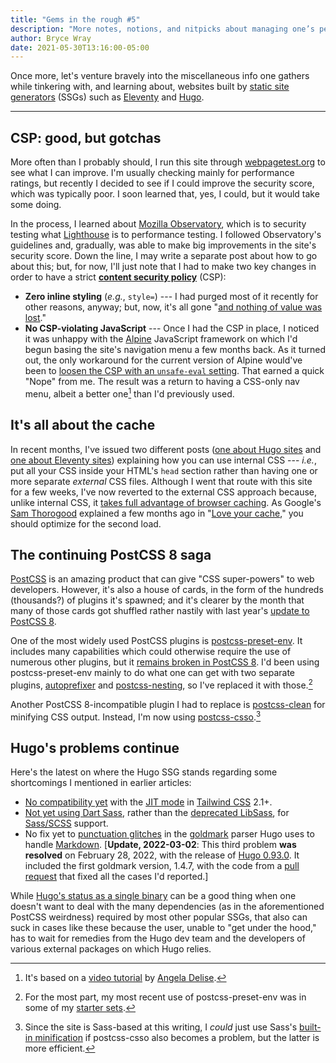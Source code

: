 ```yaml
---
title: "Gems in the rough #5"
description: "More notes, notions, and nitpicks about managing one’s personal website."
author: Bryce Wray
date: 2021-05-30T13:16:00-05:00
---
```


Once more, let's venture bravely into the miscellaneous info one gathers while tinkering with, and learning about, websites built by [static site generators](https://jamstack.org/generators) (SSGs) such as [Eleventy](https://11ty.dev) and [Hugo](https://gohugo.io).

---

## CSP: good, but gotchas

More often than I probably should, I run this site through [webpagetest.org](https://webpagetest.org) to see what I can improve. I'm usually checking mainly for performance ratings, but recently I decided to see if I could improve the security score, which was typically poor. I soon learned that, yes, I could, but it would take some doing.

In the process, I learned about [Mozilla Observatory](https://observatory.mozilla.org), which is to security testing what [Lighthouse](https://developers.google.com/web/tools/lighthouse) is to performance testing. I followed Observatory's guidelines and, gradually, was able to make big improvements in the site's security score. Down the line, I may write a separate post about how to go about this; but, for now, I'll just note that I had to make two key changes in order to have a strict [**content security policy**](https://developer.mozilla.org/en-US/docs/Web/HTTP/CSP) (CSP):

- **Zero inline styling** (*e.g.*, `style=`) --- I had purged most of it recently for other reasons, anyway; but, now, it's all gone "[and nothing of value was lost](https://english.stackexchange.com/questions/5679/what-is-the-origin-of-the-phrase-and-nothing-of-value-was-lost)."
- **No CSP-violating JavaScript** --- Once I had the CSP in place, I noticed it was unhappy with the [Alpine](https://github.com/alpinejs/alpine) JavaScript framework on which I'd begun basing the site's navigation menu a few months back. As it turned out, the only workaround for the current version of Alpine would've been to [loosen the CSP with an `unsafe-eval` setting](https://github.com/alpinejs/alpine/issues/237). That earned a quick "Nope" from me. The result was a return to having a CSS-only nav menu, albeit a better one[^newMenu] than I'd previously used.

[^newMenu]:  It's based on a [video tutorial](https://www.youtube.com/watch?v=SIzi9z8mrTk) by [Angela Delise](https://www.angeladelise.com/).

## It's all about the cache

In recent months, I've issued two different posts ([one about Hugo sites](/posts/2021/02/tailwind-head-hugo-pipes/) and [one about Eleventy sites](/posts/2021/03/tailwind-head-eleventy/)) explaining how you can use internal CSS --- *i.e.*, put all your CSS inside your HTML's `head` section rather than having one or more separate *external* CSS files. Although I went that route with this site for a few weeks, I've now reverted to the external CSS approach because, unlike internal CSS, it [takes full advantage of browser caching](https://gtmetrix.com/leverage-browser-caching.html). As Google's [Sam Thorogood](https://whistlr.info/) explained a few months ago in "[Love your cache](https://web.dev/love-your-cache/)," you should optimize for the second load.

## The continuing PostCSS 8 saga

[PostCSS](https://postcss.org) is an amazing product that can give "CSS super-powers" to web developers. However, it's also a house of cards, in the form of the hundreds (thousands?) of plugins it's spawned; and it's clearer by the month that many of those cards got shuffled rather nastily with last year's [update to PostCSS 8](https://evilmartians.com/chronicles/postcss-8-plugin-migration).

One of the most widely used PostCSS plugins is [postcss-preset-env](https://preset-env.cssdb.org/). It includes many capabilities which could otherwise require the use of numerous other plugins, but it [remains broken in PostCSS 8](https://github.com/csstools/postcss-preset-env/issues/191). I'd been using postcss-preset-env mainly to do what one can get with two separate plugins, [autoprefixer](https://github.com/postcss/autoprefixer) and [postcss-nesting](https://github.com/csstools/postcss-nesting), so I've replaced it with those.[^presetStarters]

[^presetStarters]: For the most part, my most recent use of postcss-preset-env was in some of my [starter sets](/posts/2021/03/beginners-luck-update/).

Another PostCSS 8-incompatible plugin I had to replace is [postcss-clean](https://github.com/leodido/postcss-clean) for minifying CSS output. Instead, I'm now using [postcss-csso](https://github.com/lahmatiy/postcss-csso).[^sassOnly]

[^sassOnly]: Since the site is Sass-based at this writing, I *could* just use Sass's [built-in minification](https://sass-lang.com/documentation/cli/dart-sass#style) if postcss-csso also becomes a problem, but the latter is more efficient.

## Hugo's problems continue

Here's the latest on where the Hugo SSG stands regarding some shortcomings I mentioned in earlier articles:

- [No compatibility yet](https://github.com/gohugoio/hugo/issues/8343) with the [JIT mode](https://tailwindcss.com/docs/just-in-time-mode) in [Tailwind CSS](https://tailwindcss.com) 2.1+.
- [Not yet using Dart Sass](https://github.com/gohugoio/hugo/issues/8299), rather than the [deprecated LibSass](https://sass-lang.com/blog/libsass-is-deprecated), for [Sass/SCSS](https://sass-lang.com) support.
- No fix yet to [punctuation glitches](https://github.com/yuin/goldmark/issues/180) in the [goldmark](https://github.com/yuin/goldmark) parser Hugo uses to handle [Markdown](https://daringfireball.net/projects/markdown). \[**Update, 2022-03-02**: This third problem **was resolved** on February 28, 2022, with the release of [Hugo 0.93.0](https://github.com/gohugoio/hugo/releases/tag/v0.93.0). It included the first goldmark version, 1.4.7, with the code from a [pull request](https://github.com/yuin/goldmark/pull/280) that fixed all the cases I'd reported.]

While [Hugo's status as a single binary](https://discourse.gohugo.io/t/what-will-2021-bring-for-hugo/31098/5) can be a good thing when one doesn't want to deal with the many dependencies (as in the aforementioned PostCSS weirdness) required by most other popular SSGs, that also can suck in cases like these because the user, unable to "get under the hood," has to wait for remedies from the Hugo dev team and the developers of various external packages on which Hugo relies.
